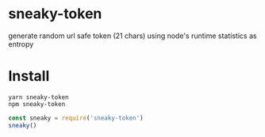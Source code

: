 # sneaky-token
generate random url safe token (21 chars) using node's runtime statistics as entropy

# Install
```
yarn sneaky-token
npm sneaky-token
```

```js
const sneaky = require('sneaky-token')
sneaky()
```